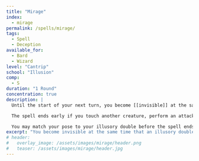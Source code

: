 ```yaml
---
title: "Mirage"
index: 
  - mirage
permalink: /spells/mirage/
tags:
  - Spell
  - Deception
available_for:
  - Bard
  - Wizard
level: "Cantrip"
school: "Illusion"
comp:
  - S
duration: "1 Round"
concentration: true
description: |
  Until the start of your next turn, you become [[invisible]] at the same time that an illusory double appears instead of you.

  The spell ends early if you touch another creature, perform an attack, make an audible sound, or if someone tries to interact with your illusion. You automatically fail Constitution saving throws to maintain concentration when this spell is interrupted.

  You may match your pose to your illusory double before the spell ends, making it seem like you were there all along. This way, you can make your dagger appear to teleport from your belt and into your hand, pocket a coin while seeming to sit still, etc. Otherwise, it will seem as if you've teleported to your current position.
excerpt: "You become invisible at the same time that an illusory double appears instead of you."
# header:
#   overlay_image: /assets/images/mirage/header.png
#   teaser: /assets/images/mirage/header.jpg
---
```


